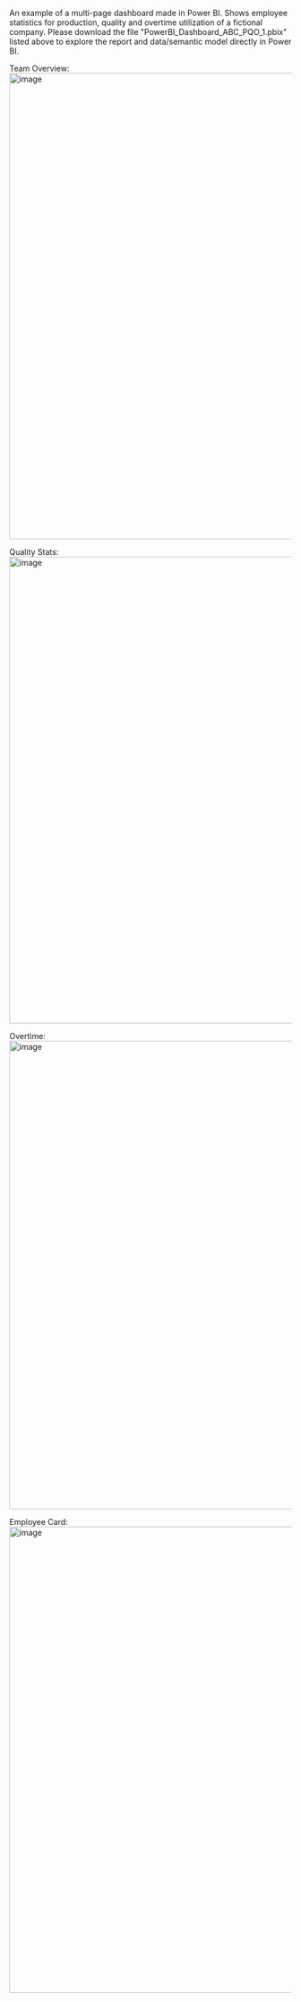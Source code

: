 An example of a multi-page dashboard made in Power BI. Shows employee statistics for production, quality and overtime utilization of a fictional company.
Please download the file "PowerBI_Dashboard_ABC_PQO_1.pbix" listed above to explore the report and data/semantic model directly in Power BI.

Team Overview:
<img width="1454" height="832" alt="image" src="https://github.com/user-attachments/assets/a1e9d3bd-551b-4fc9-ae2e-0c279ab1eb4f" />

Quality Stats:
<img width="1449" height="833" alt="image" src="https://github.com/user-attachments/assets/76c5b5f4-9519-4554-bbc9-61c9e221e6b6" />

Overtime:
<img width="1458" height="836" alt="image" src="https://github.com/user-attachments/assets/f64ce55e-908e-4670-b18a-68f33a94c07d" />

Employee Card:
<img width="1459" height="832" alt="image" src="https://github.com/user-attachments/assets/6ca1cde6-4d22-4aaa-81e1-541fef2e13bb" />






